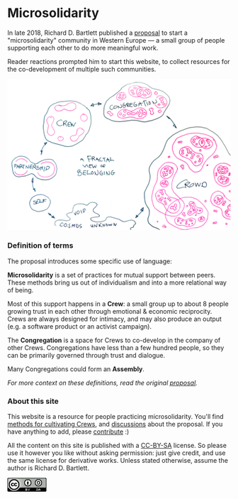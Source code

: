 # Microsolidarity

In late 2018, Richard D. Bartlett published a [proposal](proposal.md) to start a "microsolidarity" community in Western Europe — a small group of people supporting each other to do more meaningful work. 

Reader reactions prompted him to start this website, to collect resources for the co-development of multiple such communities. 

![A fractal view of belonging](.gitbook/assets/fractal-map-of-belonging-edited.jpg)

### Definition of terms

The proposal introduces some specific use of language:

**Microsolidarity** is a set of practices for mutual support between peers. These methods bring us out of individualism and into a more relational way of being. 

Most of this support happens in a **Crew**: a small group up to about 8 people growing trust in each other through emotional & economic reciprocity. Crews are always designed for intimacy, and may also produce an output \(e.g. a software product or an activist campaign\).

The **Congregation** is a space for Crews to co-develop in the company of other Crews. Congregations have less than a few hundred people, so they can be primarily governed through trust and dialogue.

Many Congregations could form an **Assembly**. 

_For more context on these definitions, read the original_ [_proposal_](proposal.md)_._

### About this site

This website is a resource for people practicing microsolidarity. You'll find [methods for cultivating Crews](crewing.md), and [discussions](discussing/) about the proposal. If you have anything to add, please [contribute](contributing.md) :\)

All the content on this site is published with a [CC-BY-SA](https://creativecommons.org/licenses/by-sa/4.0/) license. So please use it however you like without asking permission: just give credit, and use the same license for derivative works. Unless stated otherwise, assume the author is Richard D. Bartlett.

![](.gitbook/assets/image.png)

